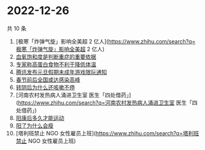 # 2022-12-26

共 10 条

<!-- BEGIN ZHIHUSEARCH -->
<!-- 最后更新时间 Mon Dec 26 2022 02:07:28 GMT+0800 (China Standard Time) -->
1. [极寒「炸弹气旋」影响全美超 2 亿人](https://www.zhihu.com/search?q=极寒「炸弹气旋」影响全美超 2 亿人)
1. [血氧饱和度是判断重症的重要依据](https://www.zhihu.com/search?q=血氧饱和度是判断重症的重要依据)
1. [专家称高蛋白食物不利于降低体温](https://www.zhihu.com/search?q=专家称高蛋白食物不利于降低体温)
1. [腾讯发布元旦假期未成年游戏限玩通知](https://www.zhihu.com/search?q=腾讯发布元旦假期未成年游戏限玩通知)
1. [春节前后全国或达感染高峰](https://www.zhihu.com/search?q=春节前后全国或达感染高峰)
1. [转阴后为什么还咳嗽不停](https://www.zhihu.com/search?q=转阴后为什么还咳嗽不停)
1. [河南农村发热病人涌进卫生室 医生「四处借药」](https://www.zhihu.com/search?q=河南农村发热病人涌进卫生室 医生「四处借药」)
1. [阳康后多久才能运动](https://www.zhihu.com/search?q=阳康后多久才能运动)
1. [阳了为什么会瘦](https://www.zhihu.com/search?q=阳了为什么会瘦)
1. [塔利班禁止 NGO 女性雇员上班](https://www.zhihu.com/search?q=塔利班禁止 NGO 女性雇员上班)
<!-- END ZHIHUSEARCH -->
